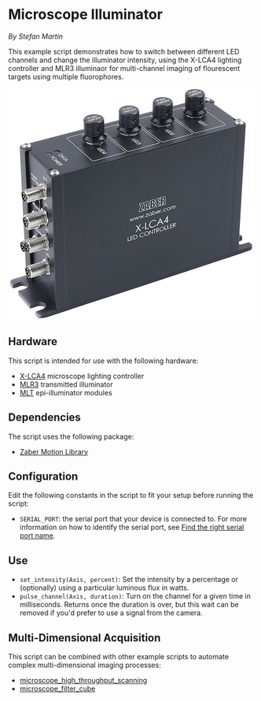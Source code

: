 # Microscope Illuminator

*By Stefan Martin*

This example script demonstrates how to switch between different LED channels and change the illuminator intensity,
using the X-LCA4 lighting controller and MLR3 illuminaor for multi-channel imaging of flourescent targets using multiple fluorophores.

![X-LCA4.jpg](img/X-LCA4.jpg)

## Hardware
This script is intended for use with the following hardware:
- [X-LCA4](https://www.zaber.com/products/microscopes/X-LCA4) microscope lighting controller
- [MLR3](https://www.zaber.com/products/microscopes/MLR) transmitted illuminator
- [MLT](https://www.zaber.com/products/microscopes/MLT) epi-illuminator modules

## Dependencies
The script uses the following package:
- [Zaber Motion Library](https://software.zaber.com/motion-library/docs/tutorials/install/py)

## Configuration
Edit the following constants in the script to fit your setup before running the script:
- `SERIAL_PORT`: the serial port that your device is connected to.
For more information on how to identify the serial port,
see [Find the right serial port name](https://software.zaber.com/motion-library/docs/guides/find_right_port).

## Use
- `set_intensity(Axis, percent)`: Set the intensity by a percentage or (optionally) using a particular luminous flux in watts.
- `pulse_channel(Axis, duration)`: Turn on the channel for a given time in milliseconds. Returns once the duration is over, but this wait can be removed if you'd prefer to use a signal from the camera.

## Multi-Dimensional Acquisition
This script can be combined with other example scripts to automate complex multi-dimensional imaging processes:
- [microscope_high_throughput_scanning](../microscope_high_throughput_scanning)
- [microscope_filter_cube](../microscope_filter_cube)
